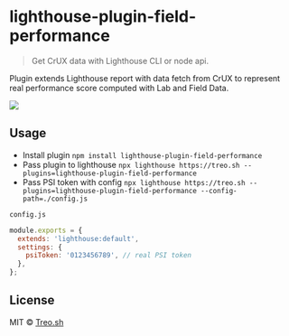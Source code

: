 # lighthouse-plugin-field-performance

> Get CrUX data with Lighthouse CLI or node api.

Plugin extends Lighthouse report with data fetch from CrUX to represent real performance score computed with Lab and Field Data. 

<img align="center" src="https://user-images.githubusercontent.com/6231516/57811956-48a20480-7774-11e9-90d4-5a3470acc0e3.png" />

## Usage

- Install plugin `npm install lighthouse-plugin-field-performance`
- Pass plugin to lighthouse `npx lighthouse https://treo.sh --plugins=lighthouse-plugin-field-performance`
- Pass PSI token with config `npx lighthouse https://treo.sh --plugins=lighthouse-plugin-field-performance --config-path=./config.js`

`config.js`

```js
module.exports = {
  extends: 'lighthouse:default',
  settings: {
    psiToken: '0123456789', // real PSI token
  },
};
```

## License

MIT © [Treo.sh](https://treo.sh)

